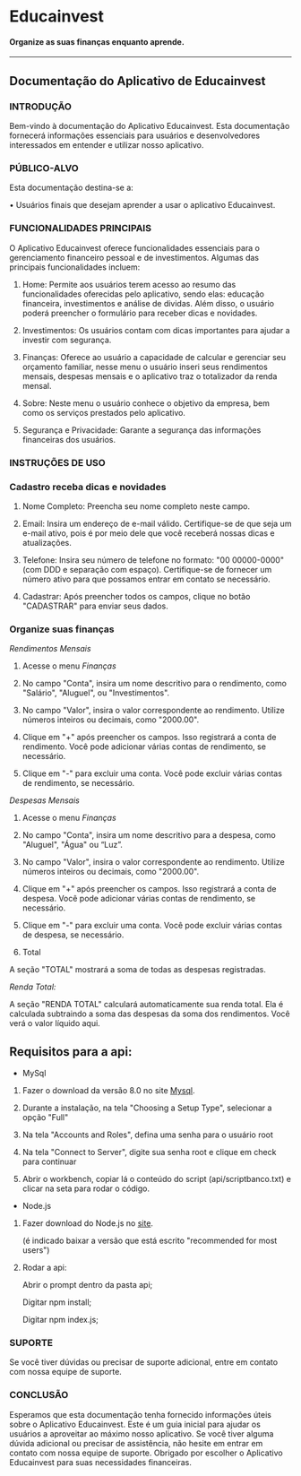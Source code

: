 # __Educainvest__
#### Organize as suas finanças enquanto aprende.
---

## Documentação do Aplicativo de Educainvest

### INTRODUÇÃO

Bem-vindo à documentação do Aplicativo Educainvest. Esta documentação fornecerá informações essenciais para usuários e desenvolvedores interessados em entender e utilizar nosso aplicativo.

### PÚBLICO-ALVO

Esta documentação destina-se a:

•	Usuários finais que desejam aprender a usar o aplicativo Educainvest.

### FUNCIONALIDADES PRINCIPAIS

O Aplicativo Educainvest oferece funcionalidades essenciais para o gerenciamento financeiro pessoal e de investimentos. Algumas das principais funcionalidades incluem:

1.	Home: Permite aos usuários terem acesso ao resumo das funcionalidades oferecidas pelo aplicativo, sendo elas: educação financeira, investimentos e análise de dividas. Além disso, o usuário poderá preencher o formulário para receber dicas e novidades.

2.	Investimentos: Os usuários contam com dicas importantes para ajudar a investir com segurança.

3.	Finanças: Oferece ao usuário a capacidade de calcular e gerenciar seu orçamento familiar, nesse menu o usuário inseri seus rendimentos mensais, despesas mensais e o aplicativo traz o totalizador da renda mensal.

4.	Sobre: Neste menu o usuário conhece o objetivo da empresa, bem como os serviços prestados pelo aplicativo.

5.	Segurança e Privacidade: Garante a segurança das informações financeiras dos usuários.

### INSTRUÇÕES DE USO

### Cadastro receba dicas e novidades

1.	Nome Completo: Preencha seu nome completo neste campo. 

2.	Email: Insira um endereço de e-mail válido. Certifique-se de que seja um e-mail ativo, pois é por meio dele que você receberá nossas dicas e atualizações.

3.	Telefone: Insira seu número de telefone no formato: "00 00000-0000" (com DDD e separação com espaço). Certifique-se de fornecer um número ativo para que possamos entrar em contato se necessário.

4.	Cadastrar: Após preencher todos os campos, clique no botão "CADASTRAR" para enviar seus dados.

### Organize suas finanças

_Rendimentos Mensais_

1. Acesse o menu _Finanças_

2.	No campo "Conta", insira um nome descritivo para o rendimento, como "Salário", "Aluguel", ou "Investimentos".

3.	No campo "Valor", insira o valor correspondente ao rendimento. Utilize números inteiros ou decimais, como "2000.00".

4.	Clique em "+" após preencher os campos. Isso registrará a conta de rendimento. Você pode adicionar várias contas de rendimento, se necessário.

5.	Clique em "-" para excluir uma conta. Você pode excluir várias contas de rendimento, se necessário.

_Despesas Mensais_

1. Acesse o menu _Finanças_

2.	No campo "Conta", insira um nome descritivo para a despesa, como "Aluguel", "Água" ou “Luz”.

3.	No campo "Valor", insira o valor correspondente ao rendimento. Utilize números inteiros ou decimais, como "2000.00".

4.	Clique em "+" após preencher os campos. Isso registrará a conta de despesa. Você pode adicionar várias contas de rendimento, se necessário.

5.	Clique em "-" para excluir uma conta. Você pode excluir várias contas de despesa, se necessário.

6.	Total

A seção "TOTAL" mostrará a soma de todas as despesas registradas.

_Renda Total:_

A seção "RENDA TOTAL" calculará automaticamente sua renda total. Ela é calculada subtraindo a soma das despesas da soma dos rendimentos. Você verá o valor líquido aqui.

## Requisitos para a api:

* MySql

1. Fazer o download da versão 8.0 no site [Mysql](https://dev.mysql.com/downloads/windows/installer/8.0.html).

2. Durante a instalação, na tela "Choosing a Setup Type", selecionar a opção "Full"

3. Na tela "Accounts and Roles", defina uma senha para o usuário root

4. Na tela "Connect to Server", digite sua senha root e clique em check para continuar

5. Abrir o workbench, copiar lá o conteúdo do script (api/scriptbanco.txt) e clicar na seta para rodar o código.


* Node.js
1. Fazer download do Node.js no [site](https://nodejs.org/en). 

   (é indicado baixar a versão que está escrito "recommended for most users")

2. Rodar a api:

   Abrir o prompt dentro da pasta api;

   Digitar npm install;

   Digitar npm index.js;


### SUPORTE

Se você tiver dúvidas ou precisar de suporte adicional, entre em contato com nossa equipe de suporte.

### CONCLUSÃO

Esperamos que esta documentação tenha fornecido informações úteis sobre o Aplicativo Educainvest. Este é um guia inicial para ajudar os usuários a aproveitar ao máximo nosso aplicativo. Se você tiver alguma dúvida adicional ou precisar de assistência, não hesite em entrar em contato com nossa equipe de suporte. Obrigado por escolher o Aplicativo Educainvest para suas necessidades financeiras.
